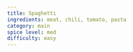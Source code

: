 ```yaml
---
title: Spaghetti
ingredients: meat, chili, tomato, pasta
category: main
spice level: med
difficulty: easy
---
```

